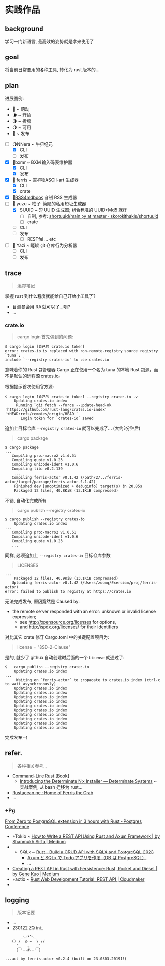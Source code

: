 # 实践作品

## background
学习一门新语言, 最高效的姿势就是拿来使用了

## goal
将当前日常要用的各种工具, 转化为 rust 版本的...

## plan
进展图例: 

- 🌚 ~ 萌动
- 🌘 ~ 开搞
- 🌗 ~ 折腾
- 🌖 ~ 可用
- 🌝 ~ 发布


- [ ] 🌖NNera ~ 牛妞纪元
    - [x] CLI
    - [ ] 发布
- [x] 🌝bxmr ~ BXM 输入码表维护器
    - [x] CLI
    - [x] 发布
- [x] 🌝 ferris ~ 吉祥物ASCII-art 生成器
    - [x] CLI
    - [x] crate
- [x] 🌝[RSS4mdbook](/dev/cli_rss4mdbook.md) 自制 RSS 生成器
- [ ] 🌚 yuzu ~ 柚子, 简陋的私用短址生成器
    - [x] SUUID ~ 短 UUID 生成器; 组合标准的 UUID+Md5 就好
        - [ ] 自制, 参考: [shortuuid/main.py at master · skorokithakis/shortuuid](https://github.com/skorokithakis/shortuuid/blob/master/shortuuid/main.py)
        - [ ] crate
    - [ ] CLI
    - [ ] 发布
        - [ ] RESTful ... etc
- [ ] 🌚 Yazi ~ 睚眦 git 仓库行为分析器
    - [ ] CLI
    - [ ] 发布

## trace
> 追踪笔记

掌握 rust 到什么程度就能给自己开始小工具了?

- 目测嘦会用 RA 就可以了...呗?
- ...

### crate.io

> cargo login 
首先偶到的问题:

```
$ cargo login [自己的 crate.io token]
error: crates-io is replaced with non-remote-registry source registry `tuna`;
include `--registry crates-io` to use crates.io
```

意味着你的 Rust 包管理器 Cargo 正在使用一个名为 tuna 的本地 Rust 包源，而不是默认的远程源 crates.io。

根据提示首次使用官方源:

```
$ cargo login [自己的 crate.io token] --registry crates-io -v
    Updating crates.io index
     Running `git fetch --force --update-head-ok 'https://github.com/rust-lang/crates.io-index' '+HEAD:refs/remotes/origin/HEAD'`
       Login token for `crates-io` saved
```

追加上目标仓库 `--registry crates-io` 就可以完成了...
(大约3分钟后)

> cargo package

```
$ cargo package
...
   Compiling proc-macro2 v1.0.51
   Compiling quote v1.0.23
   Compiling unicode-ident v1.0.6
   Compiling libc v0.2.139
    ...
   Compiling ferris-actor v0.1.42 (/path/2/../ferris-actor/target/package/ferris-actor-0.1.42)
    Finished dev [unoptimized + debuginfo] target(s) in 20.85s
    Packaged 12 files, 40.8KiB (13.1KiB compressed)
```

不错, 自动化完成所有

> cargo publish --registry crates-io

```
$ cargo publish --registry crates-io
    Updating crates.io index
...
   Compiling proc-macro2 v1.0.51
   Compiling unicode-ident v1.0.6
   Compiling quote v1.0.23
   ...

```
同样, 必须追加上 `--registry crates-io` 目标仓库参数

> LICENSES

```
...
    Packaged 12 files, 40.9KiB (13.1KiB compressed)
   Uploading ferris-actor v0.1.42 (/Users/zoomq/Exercism/proj/ferris-actor)
error: failed to publish to registry at https://crates.io

```
无法完成发布, 原因竟然是 Caused by:

-  the remote server responded with an error: unknown or invalid license expression; 
   -  see http://opensource.org/licenses for options, 
   -  and http://spdx.org/licenses/ for their identifiers

对比其它 crate 修订 Cargo.toml 中的关键配置项目为:

> license = "BSD-2-Clause"

是的, 就少了 github 自动创建时后面的一个 `License` 就通过了:

```
$   cargo publish --registry crates-io
    Updating crates.io index
...
     Waiting on `ferris-actor` to propagate to crates.io index (ctrl-c to wait asynchronously)
    Updating crates.io index
    Updating crates.io index
    Updating crates.io index
    Updating crates.io index
    Updating crates.io index
    Updating crates.io index
    Updating crates.io index
    Updating crates.io index
    Updating crates.io index
    Updating crates.io index
```

完成发布;-)


## refer.
> 各种相关参考...

- [Command-Line Rust \[Book\]](https://www.oreilly.com/library/view/command-line-rust/9781098109424/)
    - [Introducing the Determinate Nix Installer — Determinate Systems](https://determinate.systems/posts/determinate-nix-installer) ~ 实战案例, 从 bash 迁移为 rust...
- [Rustacean.net: Home of Ferris the Crab](https://rustacean.net/)
- ...


### +Pg

[From Zero to PostgreSQL extension in 3 hours with Rust - Postgres Conference](https://postgresconf.org/blog/posts/from-zero-to-postgresql-extension-in-3-hours-with-rust)

- +Tokio ~ [How to Write a REST API Using Rust and Axum Framework | by Shanmukh Sista | Medium](https://shanmukhsista.com/real-world-rest-api-using-rust-axum-framework-with-request-validations-and-error-handling-75d4175cef96)
- + SQLx ~ [Rust - Build a CRUD API with SQLX and PostgreSQL 2023](https://codevoweb.com/rust-build-a-crud-api-with-sqlx-and-postgresql/)
    - [Axum と SQLx で Todo アプリを作る（DB は PostgreSQL）](https://zenn.dev/codemountains/articles/159a8a0323a56f)
    - ...
- [Creating a REST API in Rust with Persistence: Rust, Rocket and Diesel | by Gene Kuo | Medium](https://genekuo.medium.com/creating-a-rest-api-in-rust-with-persistence-rust-rocket-and-diesel-a4117d400104)
- +actix ~ [Rust Web Development Tutorial: REST API | Cloudmaker](https://cloudmaker.dev/how-to-create-a-rest-api-in-rust/)
- 


## logging
> 版本记要

- ...
- 230122 ZQ init.


```
       _~∽*^~_
   () /  ◴ =  \ \/
     '_   ⌄   _'
     ( '--#--' )

...act by ferris-actor v0.2.4 (built on 23.0303.201916)
```